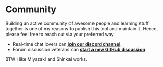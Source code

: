 Community
=========

Building an active community of awesome people and learning stuff together is
one of my reasons to publish this tool and maintain it. Hence, please feel free
to reach out via your preferred way.

- Real-time chat lovers can [**join our discord channel**][1].
- Forum discussion veterans can [**start a new GitHub discussion**][2].

BTW I like Miyazaki and Shinkai works.


[1]:https://discord.gg/JmasSPCcz3
[2]:https://github.com/sayanarijit/xplr/discussions